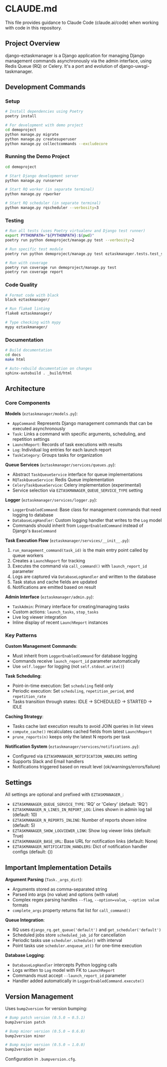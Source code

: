 # CLAUDE.md

This file provides guidance to Claude Code (claude.ai/code) when working with code in this repository.

## Project Overview

django-eztaskmanager is a Django application for managing Django management commands asynchronously via the admin interface, using Redis Queue (RQ) or Celery. It's a port and evolution of django-uwsgi-taskmanager.

## Development Commands

### Setup
```bash
# Install dependencies using Poetry
poetry install

# For development with demo project
cd demoproject
python manage.py migrate
python manage.py createsuperuser
python manage.py collectcommands --excludecore
```

### Running the Demo Project
```bash
cd demoproject

# Start Django development server
python manage.py runserver

# Start RQ worker (in separate terminal)
python manage.py rqworker

# Start RQ scheduler (in separate terminal)
python manage.py rqscheduler --verbosity=3
```

### Testing
```bash
# Run all tests (uses Poetry virtualenv and Django test runner)
export PYTHONPATH="${PYTHONPATH}:$(pwd)"
poetry run python demoproject/manage.py test --verbosity=2

# Run specific test module
poetry run python demoproject/manage.py test eztaskmanager.tests.test_services -v 2

# Run with coverage
poetry run coverage run demoproject/manage.py test
poetry run coverage report
```

### Code Quality
```bash
# Format code with black
black eztaskmanager/

# Run flake8 linting
flake8 eztaskmanager/

# Type checking with mypy
mypy eztaskmanager/
```

### Documentation
```bash
# Build documentation
cd docs
make html

# Auto-rebuild documentation on changes
sphinx-autobuild . _build/html
```

## Architecture

### Core Components

**Models** (`eztaskmanager/models.py`):
- `AppCommand`: Represents Django management commands that can be executed asynchronously
- `Task`: Links a command with specific arguments, scheduling, and repetition settings
- `LaunchReport`: Records of task executions with results
- `Log`: Individual log entries for each launch report
- `TaskCategory`: Groups tasks for organization

**Queue Services** (`eztaskmanager/services/queues.py`):
- Abstract `TaskQueueService` interface for queue implementations
- `RQTaskQueueService`: Redis Queue implementation
- `CeleryTaskQueueService`: Celery implementation (experimental)
- Service selection via `EZTASKMANAGER_QUEUE_SERVICE_TYPE` setting

**Logger** (`eztaskmanager/services/logger.py`):
- `LoggerEnabledCommand`: Base class for management commands that need logging to database
- `DatabaseLogHandler`: Custom logging handler that writes to the `Log` model
- Commands should inherit from `LoggerEnabledCommand` instead of Django's `BaseCommand`

**Task Execution Flow** (`eztaskmanager/services/__init__.py`):
1. `run_management_command(task_id)` is the main entry point called by queue workers
2. Creates a `LaunchReport` for tracking
3. Executes the command via `call_command()` with `launch_report_id` parameter
4. Logs are captured via `DatabaseLogHandler` and written to the database
5. Task status and cache fields are updated
6. Notifications are emitted based on result

**Admin Interface** (`eztaskmanager/admin.py`):
- `TaskAdmin`: Primary interface for creating/managing tasks
- Custom actions: `launch_tasks`, `stop_tasks`
- Live log viewer integration
- Inline display of recent `LaunchReport` instances

### Key Patterns

**Custom Management Commands**:
- Must inherit from `LoggerEnabledCommand` for database logging
- Commands receive `launch_report_id` parameter automatically
- Use `self.logger` for logging (not `self.stdout.write()`)

**Task Scheduling**:
- Point-in-time execution: Set `scheduling` field only
- Periodic execution: Set `scheduling`, `repetition_period`, and `repetition_rate`
- Tasks transition through states: IDLE → SCHEDULED → STARTED → IDLE

**Caching Strategy**:
- Tasks cache last execution results to avoid JOIN queries in list views
- `compute_cache()` recalculates cached fields from latest `LaunchReport`
- `prune_reports(n)` keeps only the latest N reports per task

**Notification System** (`eztaskmanager/services/notifications.py`):
- Configured via `EZTASKMANAGER_NOTIFICATION_HANDLERS` setting
- Supports Slack and Email handlers
- Notifications triggered based on result level (ok/warnings/errors/failure)

## Settings

All settings are optional and prefixed with `EZTASKMANAGER_`:

- `EZTASKMANAGER_QUEUE_SERVICE_TYPE`: 'RQ' or 'Celery' (default: 'RQ')
- `EZTASKMANAGER_N_LINES_IN_REPORT_LOG`: Lines shown in admin log tail (default: 10)
- `EZTASKMANAGER_N_REPORTS_INLINE`: Number of reports shown inline (default: 5)
- `EZTASKMANAGER_SHOW_LOGVIEWER_LINK`: Show log viewer links (default: True)
- `EZTASKMANAGER_BASE_URL`: Base URL for notification links (default: None)
- `EZTASKMANAGER_NOTIFICATION_HANDLERS`: Dict of notification handler configs (default: {})

## Important Implementation Details

**Argument Parsing** (`Task._args_dict`):
- Arguments stored as comma-separated string
- Parsed into args (no value) and options (with value)
- Complex regex parsing handles `--flag`, `--option=value`, `--option value` formats
- `complete_args` property returns flat list for `call_command()`

**Queue Integration**:
- RQ uses `django_rq.get_queue('default')` and `get_scheduler('default')`
- Scheduled jobs store `scheduled_job_id` for cancellation
- Periodic tasks use `scheduler.schedule()` with interval
- Point tasks use `scheduler.enqueue_at()` for one-time execution

**Database Logging**:
- `DatabaseLogHandler` intercepts Python logging calls
- Logs written to `Log` model with FK to `LaunchReport`
- Commands must accept `--launch_report_id` parameter
- Handler added automatically in `LoggerEnabledCommand.execute()`

## Version Management

Uses `bump2version` for version bumping:
```bash
# Bump patch version (0.5.0 → 0.5.1)
bump2version patch

# Bump minor version (0.5.0 → 0.6.0)
bump2version minor

# Bump major version (0.5.0 → 1.0.0)
bump2version major
```

Configuration in `.bumpversion.cfg`.
